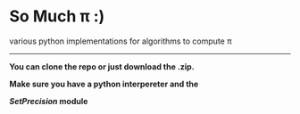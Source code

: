 # So Much π :)
  various python implementations for algorithms to compute π
  
---

**You can clone the repo or just download the .zip.**

**Make sure you have a python interpereter and the**

***SetPrecision* module**
